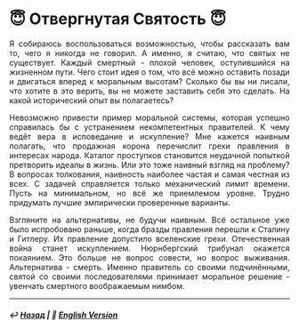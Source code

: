 # 😇 Отвергнутая Святость 😇

<p align="justify">Я собираюсь воспользоваться возможностью, чтобы рассказать вам то, чего я никогда не говорил. А именно, я считаю, что святых не существует. Каждый смертный - плохой человек, оступившийся на жизненном пути. Чего стоит идея о том, что всё можно оставить позади и двигаться вперед к моральным высотам? Сколько бы вы ни писали, что хотите в это верить, вы не можете заставить себя это сделать. На какой исторический опыт вы полагаетесь?</p>

<p align="justify">Невозможно привести пример моральной системы, которая успешно справилась бы с устранением некомпетентных правителей. К чему ведёт вера в исповедание и искупление? Мне кажется наивным полагать, что продажная корона перечислит грехи правления в интересах народа. Каталог проступков становится неудачной попыткой претворить идеалы в жизнь. Или это тоже наивный взгляд на проблему? В вопросах толкования, наивность наиболее частая и самая честная из всех. С задачей справляется только механический лимит времени. Пусть на минимальном, но всё же приемлемом уровне. Трудно придумать лучшие эмпирически проверенные варианты.</p>

<p align="justify">Взгляните на альтернативы, не будучи наивным. Всё остальное уже было испробовано раньше, когда бразды правления перешли к Сталину и Гитлеру. Их правление допустило вселенские грехи. Отечественная война станет искуплением. Нюрнбергский трибунал окажется покаянием. Это больше не вопрос совести, но вопрос выживания. Альтернатива - смерть. Именно правитель со своими подчинёнными, святой со своими последователями принимает моральное решение - увенчать смертного воображаемым нимбом.</p>

***

##### ↩️ [Назад](index-2.md) | 🗽 [English Version](holiness.md) 

